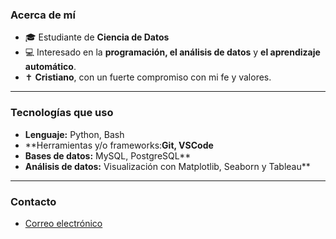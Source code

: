 ### Acerca de mí

- 🎓 Estudiante de **Ciencia de Datos**
- 💻 Interesado en la **programación, el análisis de datos** y **el aprendizaje automático**.
- ✝️ **Cristiano**, con un fuerte compromiso con mi fe y valores.

---

### Tecnologías que uso

- **Lenguaje:** Python, Bash
- **Herramientas y/o frameworks:**Git, VSCode**
- **Bases de datos:** MySQL, PostgreSQL**
- **Análisis de datos:** Visualización con Matplotlib, Seaborn y Tableau**

---

### Contacto

- [Correo electrónico](mailto:edmb707@gmail.com)
